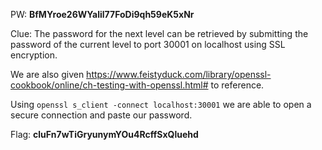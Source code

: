 PW: **BfMYroe26WYalil77FoDi9qh59eK5xNr**

Clue: The password for the next level can be retrieved by submitting the password of the current level to port 30001 on localhost using SSL encryption.

We are also given https://www.feistyduck.com/library/openssl-cookbook/online/ch-testing-with-openssl.html# to reference.

Using `openssl s_client -connect localhost:30001` we are able to open a secure connection and paste our password.

Flag: **cluFn7wTiGryunymYOu4RcffSxQluehd**
